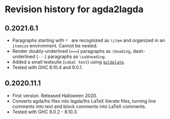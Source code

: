 # Revision history for agda2lagda

## 0.2021.6.1

* Paragraphs starting with `* ` are recognized as `\item` and
  organized in an `itemize` environment.  Cannot be nested.
* Render doubly-underlined (`===`) paragraphs as `\heading`,
  dash-underlined (`---`) paragraphs as `\subheading`.
* Added a small testsuite (`cabal test`) using
  [`goldplate`](https://hackage.haskell.org/package/goldplate).
* Tested with GHC 8.10.4 and 9.0.1.

## 0.2020.11.1

* First version. Released Halloween 2020.
* Converts agda/hs files into lagda/lhs LaTeX literate files,
  turning line comments into text and block comments into
  LaTeX comments.
* Tested with GHC 8.0.2 - 8.10.3.
